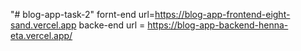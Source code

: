 "# blog-app-task-2" 
fornt-end url=https://blog-app-frontend-eight-sand.vercel.app
backe-end url =  https://blog-app-backend-henna-eta.vercel.app/
